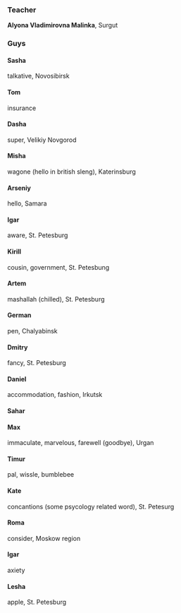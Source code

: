### Teacher
**Alyona Vladimirovna Malinka**, Surgut
### Guys
#### Sasha
talkative, Novosibirsk
#### Tom
insurance
#### Dasha
super, Velikiy Novgorod
#### Misha
wagone (hello in british sleng), Katerinsburg
#### Arseniy
hello, Samara
#### Igar
aware, St. Petesburg
#### Kirill
cousin, government, St. Petesbung
#### Artem
mashallah (chilled), St. Petesburg
#### German
pen, Chalyabinsk
#### Dmitry
fancy, St. Petesburg
#### Daniel
accommodation, fashion, Irkutsk
#### Sahar
#### Max
immaculate, marvelous, farewell (goodbye), Urgan
#### Timur
pal, wissle, bumblebee
#### Kate
concantions (some psycology related word), St. Petesurg
#### Roma
consider, Moskow region
#### Igar
axiety
#### Lesha
apple, St. Petesburg